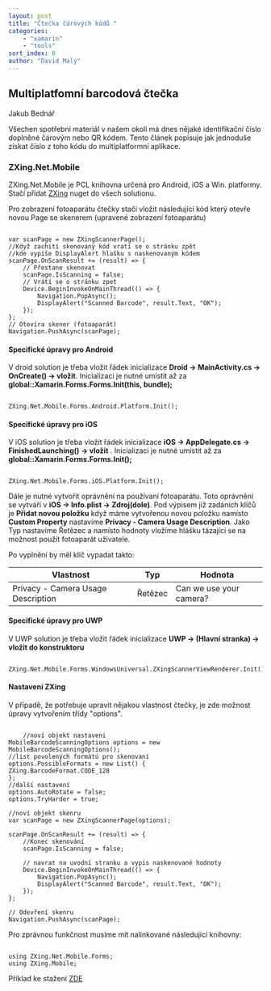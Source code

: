 ```yaml
---
layout: post
title: "Čtečka čárových kódů "
categories:
    - "xamarin"
    - "tools"
sort_index: 0
author: "David Malý"
--- 
```



## Multiplatfomní barcodová čtečka


Jakub Bednář



Všechen spotřební materiál v našem okolí má dnes nějaké identifikační číslo doplněné čárovým nebo QR kódem. Tento článek popisuje jak jednoduše získat číslo z toho kódu do multiplatformní aplikace.


### ZXing.Net.Mobile


ZXing.Net.Mobile je PCL knihovna určená pro Android, iOS a Win. platformy. Stačí přidat [ZXing](https://components.xamarin.com/view/zxing.net.mobile) nuget do všech solutionu.



Pro zobrazení fotoaparátu čtečky stačí vložit následující kód který otevře novou Page se skenerem (upravené zobrazení fotoaparátu)


```

var scanPage = new ZXingScannerPage();
//Když zachití skenovaný kód vratí se o stránku zpět 
//kde vypíše DisplayAlert hlašku s naskenovaným kódem
scanPage.OnScanResult += (result) => {
    // Přestane skenovat
    scanPage.IsScanning = false;
    // Vrátí se o stránku zpet
    Device.BeginInvokeOnMainThread(() => {
        Navigation.PopAsync();
        DisplayAlert("Scanned Barcode", result.Text, "OK");
    });
};
// Otevíra skener (fotoaparát)
Navigation.PushAsync(scanPage);

```

#### Specifické úpravy pro Android


V droid solution je třeba vložit řádek inicializace **Droid -> MainActivity.cs -> OnCreate() -> vložit**. Inicializaci je nutné umístit až za **global::Xamarin.Forms.Forms.Init(this, bundle);**


```

ZXing.Net.Mobile.Forms.Android.Platform.Init();

```

#### Specifické úpravy pro iOS


V iOS solution je třeba vložit řádek inicializace **iOS -> AppDelegate.cs -> FinishedLaunching() -> vložit** . Inicializaci je nutné umístit až za **global::Xamarin.Forms.Forms.Init();**


```

ZXing.Net.Mobile.Forms.iOS.Platform.Init();

```


Dále je nutné vytvořit oprávnění na používaní fotoaparátu. Toto oprávnění se vytváří v **iOS -> Info.plist -> Zdroj(dole)**. Pod výpisem již zadáních klíčů je **Přidat novou položku** když máme vytvořenou novou položku namísto **Custom Property** nastavíme **Privacy - Camera Usage Description**. Jako Typ nastavíme Řetězec a namísto hodnoty vložíme hlášku tázající se na možnost použít fotoaparát uživatele.



Po vyplnění by měl klíč vypadat takto:



| Vlastnost | Typ | Hodnota |
| --- | --- | --- |
| Privacy - Camera Usage Description | Řetězec | Can we use your camera? |


#### Specifické úpravy pro UWP


V UWP solution je třeba vložit řádek inicializace **UWP -> (Hlavní stranka) -> vložit do konstruktoru**


```

ZXing.Net.Mobile.Forms.WindowsUniversal.ZXingScannerViewRenderer.Init();

```

#### Nastavení ZXing


V případě, že potřebuje upravit nějakou vlastnost čtečky, je zde možnost úpravy vytvořením třídy "options".


```

	//noví objekt nastaveni
MobileBarcodeScanningOptions options = new MobileBarcodeScanningOptions();
//list povolených formátú pro skenovaní
options.PossibleFormats = new List() {ZXing.BarcodeFormat.CODE_128
};
//další nastavení
options.AutoRotate = false;
options.TryHarder = true;

//noví objekt skenru
var scanPage = new ZXingScannerPage(options);

scanPage.OnScanResult += (result) => {
   	//Konec skenování
    scanPage.IsScanning = false;

    // navrat na uvodní stranku a vypis naskenované hodnoty
    Device.BeginInvokeOnMainThread(() => {
        Navigation.PopAsync();
        DisplayAlert("Scanned Barcode", result.Text, "OK");
    });
};

// Odevření skenru
Navigation.PushAsync(scanPage);
```


Pro zprávnou funkčnost musíme mít nalinkované následující knihovny:


```

using ZXing.Net.Mobile.Forms;
using ZXing.Mobile;

```


Příklad ke stažení [ZDE](https://github.com/malyda/Xamarin-BarCodeScanner)

